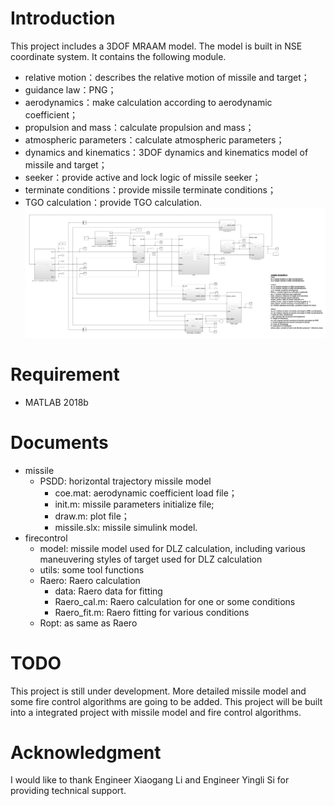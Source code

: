 # Introduction
This project includes a 3DOF MRAAM model. The model is built in NSE coordinate system. It contains the following module.
* relative motion：describes the relative motion of missile and target；
* guidance law：PNG；
* aerodynamics：make calculation according to aerodynamic coefficient；
* propulsion and mass：calculate propulsion and mass；
* atmospheric parameters：calculate atmospheric parameters；
* dynamics and kinematics：3DOF dynamics and kinematics model of missile and target；
* seeker：provide active and lock logic of missile seeker；
* terminate conditions：provide missile terminate conditions；
* TGO calculation：provide TGO calculation.
![missile simulink model](https://github.com/YangShengqi/Javelin/blob/master/img/simulink_model.PNG)

# Requirement
* MATLAB 2018b 

# Documents
* missile
   * PSDD: horizontal trajectory missile model   
      * coe.mat: aerodynamic coefficient load file；
	  * init.m: missile parameters initialize file;
      * draw.m: plot file；
      * missile.slx: missile simulink model.
* firecontrol
   * model: missile model used for DLZ calculation, including various maneuvering styles of target used for DLZ calculation
   * utils: some tool functions
   * Raero: Raero calculation
      * data: Raero data for fitting
	  * Raero_cal.m: Raero calculation for one or some conditions
	  * Raero_fit.m: Raero fitting for various conditions
   * Ropt: as same as Raero
   
# TODO
This project is still under development. More detailed missile model and some fire control algorithms are going to be added. 
This project will be built into a integrated project with missile model and fire control algorithms.

# Acknowledgment
I would like to thank Engineer Xiaogang Li and Engineer Yingli Si for providing technical support.

